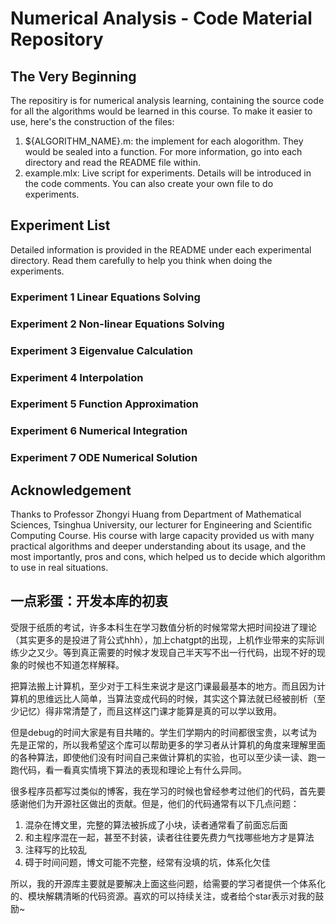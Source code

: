 # Numerical Analysis - Code Material Repository
## The Very Beginning
The repositiry is for numerical analysis learning, containing the source code for all the algorithms would be learned in this course. To make it easier to use, here's the construction of the files:
1. ${ALGORITHM_NAME}.m: the implement for each alogorithm. They would be sealed into a function. For more information, go into each directory and read the README file within.
2. example.mlx: Live script for experiments. Details will be introduced in the code comments.
You can also create your own file to do experiments. 

## Experiment List
Detailed information is provided in the README under each experimental directory. Read them carefully to help you think when doing the experiments.

### Experiment 1 Linear Equations Solving

### Experiment 2 Non-linear Equations Solving

### Experiment 3 Eigenvalue Calculation

### Experiment 4 Interpolation

### Experiment 5 Function Approximation

### Experiment 6 Numerical Integration

### Experiment 7 ODE Numerical Solution

## Acknowledgement
Thanks to Professor Zhongyi Huang from Department of Mathematical Sciences, Tsinghua University, our lecturer for Engineering and Scientific Computing Course. His course with large capacity provided us with many practical algorithms and deeper understanding about its usage, and the
most importantly, pros and cons, which helped us to decide which algorithm to use in real situations.


## 一点彩蛋：开发本库的初衷
受限于纸质的考试，许多本科生在学习数值分析的时候常常大把时间投进了理论（其实更多的是投进了背公式hhh），加上chatgpt的出现，上机作业带来的实际训练少之又少。等到真正需要的时候才发现自己半天写不出一行代码，出现不好的现象的时候也不知道怎样解释。

把算法搬上计算机，至少对于工科生来说才是这门课最最基本的地方。而且因为计算机的思维远比人简单，当算法变成代码的时候，其实这个算法就已经被剖析（至少记忆）得非常清楚了，而且这样这门课才能算是真的可以学以致用。

但是debug的时间大家是有目共睹的。学生们学期内的时间都很宝贵，以考试为先是正常的，所以我希望这个库可以帮助更多的学习者从计算机的角度来理解里面的各种算法，即使他们没有时间自己来做计算机的实验，也可以至少读一读、跑一跑代码，看一看真实情境下算法的表现和理论上有什么异同。

很多程序员都写过类似的博客，我在学习的时候也曾经参考过他们的代码，首先要感谢他们为开源社区做出的贡献。但是，他们的代码通常有以下几点问题：
1. 混杂在博文里，完整的算法被拆成了小块，读者通常看了前面忘后面
2. 和主程序混在一起，甚至不封装，读者往往要先费力气找哪些地方才是算法
3. 注释写的比较乱
4. 碍于时间问题，博文可能不完整，经常有没填的坑，体系化欠佳

所以，我的开源库主要就是要解决上面这些问题，给需要的学习者提供一个体系化的、模块解耦清晰的代码资源。喜欢的可以持续关注，或者给个star表示对我的鼓励~

